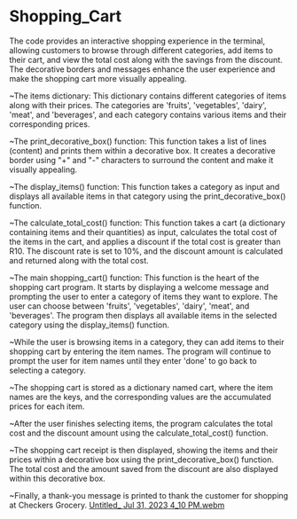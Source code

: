 # Shopping_Cart

The code provides an interactive shopping experience in the terminal, allowing customers to browse through different categories, add items to their cart, and view the total cost along with the savings from the discount. The decorative borders and messages enhance the user experience and make the shopping cart more visually appealing.

~The items dictionary: This dictionary contains different categories of items along with their prices. The categories are 'fruits', 'vegetables', 'dairy', 'meat', and 'beverages', and each category contains various items and their corresponding prices.

~The print_decorative_box() function: This function takes a list of lines (content) and prints them within a decorative box. It creates a decorative border using "+" and "-" characters to surround the content and make it visually appealing.

~The display_items() function: This function takes a category as input and displays all available items in that category using the print_decorative_box() function.

~The calculate_total_cost() function: This function takes a cart (a dictionary containing items and their quantities) as input, calculates the total cost of the items in the cart, and applies a discount if the total cost is greater than R10. The discount rate is set to 10%, and the discount amount is calculated and returned along with the total cost.

~The main shopping_cart() function: This function is the heart of the shopping cart program. It starts by displaying a welcome message and prompting the user to enter a category of items they want to explore. The user can choose between 'fruits', 'vegetables', 'dairy', 'meat', and 'beverages'. The program then displays all available items in the selected category using the display_items() function.

~While the user is browsing items in a category, they can add items to their shopping cart by entering the item names. The program will continue to prompt the user for item names until they enter 'done' to go back to selecting a category.

~The shopping cart is stored as a dictionary named cart, where the item names are the keys, and the corresponding values are the accumulated prices for each item.

~After the user finishes selecting items, the program calculates the total cost and the discount amount using the calculate_total_cost() function.

~The shopping cart receipt is then displayed, showing the items and their prices within a decorative box using the print_decorative_box() function. The total cost and the amount saved from the discount are also displayed within this decorative box.

~Finally, a thank-you message is printed to thank the customer for shopping at Checkers Grocery.
[Untitled_ Jul 31, 2023 4_10 PM.webm](https://github.com/Ayander/Shopping_Cart/assets/124681608/f3aabc36-2771-4c65-ae48-e76238922718)
